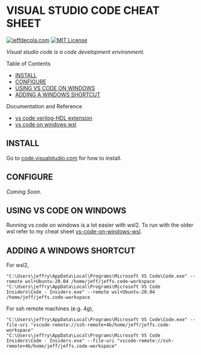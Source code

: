 # VISUAL STUDIO CODE CHEAT SHEET

[![jeffdecola.com](https://img.shields.io/badge/website-jeffdecola.com-blue)](https://jeffdecola.com)
[![MIT License](https://img.shields.io/:license-mit-blue.svg)](https://jeffdecola.mit-license.org)

_Visual studio code is a code development environment._

Table of Contents

* [INSTALL](https://github.com/JeffDeCola/my-cheat-sheets/tree/master/software/development/development-environments/visual-studio-code-cheat-sheet#install)
* [CONFIGURE](https://github.com/JeffDeCola/my-cheat-sheets/tree/master/software/development/development-environments/visual-studio-code-cheat-sheet#configure)
* [USING VS CODE ON WINDOWS](https://github.com/JeffDeCola/my-cheat-sheets/tree/master/software/development/development-environments/visual-studio-code-cheat-sheet#using-vs-code-on-windows)
* [ADDING A WINDOWS SHORTCUT](https://github.com/JeffDeCola/my-cheat-sheets/tree/master/software/development/development-environments/visual-studio-code-cheat-sheet#adding-a-windows-shortcut)

Documentation and Reference

* [vs code verilog-HDL extension](https://github.com/JeffDeCola/my-cheat-sheets/tree/master/software/development/development-environments/visual-studio-code-cheat-sheet/verilog-hdl-extension.md)
* [vs code on windows wsl](https://github.com/JeffDeCola/my-cheat-sheets/tree/master/software/development/development-environments/visual-studio-code-cheat-sheet/vs-code-on-windows-wsl.md)

## INSTALL

Go to [code.visualstudio.com](https://code.visualstudio.com/)
for how to install.

## CONFIGURE

_Coming Soon._

## USING VS CODE ON WINDOWS

Running vs code on windows is a lot easier with wsl2.
To run with the older wsl refer to my cheat sheet
[vs-code-on-windows-wsl](https://github.com/JeffDeCola/my-cheat-sheets/tree/master/software/development/development-environments/visual-studio-code-cheat-sheet/vs-code-on-windows-wsl.md).

## ADDING A WINDOWS SHORTCUT

For wsl2,

```text
"C:\Users\jeffry\AppData\Local\Programs\Microsoft VS Code\Code.exe" --remote wsl+Ubuntu-20.04 /home/jeff/jeffs.code-workspace
"C:\Users\jeffry\AppData\Local\Programs\Microsoft VS Code Insiders\Code - Insiders.exe" --remote wsl+Ubuntu-20.04 /home/jeff/jeffs.code-workspace
```

For ssh remote machines (e.g. 4g),

```text
"C:\Users\jeffry\AppData\Local\Programs\Microsoft VS Code\Code.exe" --file-uri "vscode-remote://ssh-remote+4b/home/jeff/jeffs.code-workspace"
"C:\Users\jeffry\AppData\Local\Programs\Microsoft VS Code Insiders\Code - Insiders.exe" --file-uri "vscode-remote://ssh-remote+4b/home/jeff/jeffs.code-workspace"
```
